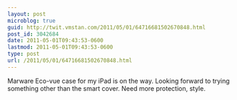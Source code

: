 ```yaml
---
layout: post
microblog: true
guid: http://twit.vmstan.com/2011/05/01/64716681502670848.html
post_id: 3042684
date: 2011-05-01T09:43:53-0600
lastmod: 2011-05-01T09:43:53-0600
type: post
url: /2011/05/01/64716681502670848.html
---
```

Marware Eco-vue case for my iPad is on the way. Looking forward to trying something other than the smart cover. Need more protection, style.
